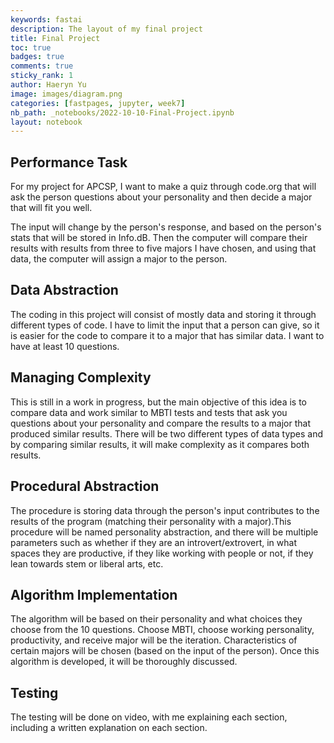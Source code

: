 ```yaml
---
keywords: fastai
description: The layout of my final project
title: Final Project
toc: true 
badges: true
comments: true
sticky_rank: 1
author: Haeryn Yu
image: images/diagram.png
categories: [fastpages, jupyter, week7]
nb_path: _notebooks/2022-10-10-Final-Project.ipynb
layout: notebook
---
```


<!--
#################################################
### THIS FILE WAS AUTOGENERATED! DO NOT EDIT! ###
#################################################
# file to edit: _notebooks/2022-10-10-Final-Project.ipynb
-->

<div class="container" id="notebook-container">
        
<div class="cell border-box-sizing text_cell rendered"><div class="inner_cell">
<div class="text_cell_render border-box-sizing rendered_html">
<h2 id="Performance-Task">Performance Task<a class="anchor-link" href="#Performance-Task"> </a></h2><p>For my project for APCSP, I want to make a quiz through code.org that will ask the person questions about your personality and then decide a major that will fit you well.</p>
<p>The input will change by the person's response, and based on the person's stats that will be stored in Info.dB. Then the computer will compare their results with results from three to five majors I have chosen, and using that data, the computer will assign a major to the person.</p>
<h2 id="Data-Abstraction">Data Abstraction<a class="anchor-link" href="#Data-Abstraction"> </a></h2><p>The coding in this project will consist of mostly data and storing it through different types of code. I have to limit the input that a person can give, so it is easier for the code to compare it to a major that has similar data. I want to have at least 10 questions.</p>
<h2 id="Managing-Complexity">Managing Complexity<a class="anchor-link" href="#Managing-Complexity"> </a></h2><p>This is still in a work in progress, but the main objective of this idea is to compare data and work similar to MBTI tests and tests that ask you questions about your personality and compare the results to a major that produced similar results. There will be two different types of data types and by comparing similar results, it will make complexity as it compares both results.</p>
<h2 id="Procedural-Abstraction">Procedural Abstraction<a class="anchor-link" href="#Procedural-Abstraction"> </a></h2><p>The procedure is storing data through the person's input contributes to the results of the program (matching their personality with a major).This procedure will be named personality abstraction, and there will be multiple parameters such as whether if they are an introvert/extrovert, in what spaces they are productive, if they like working with people or not, if they lean towards stem or liberal arts, etc.</p>
<h2 id="Algorithm-Implementation">Algorithm Implementation<a class="anchor-link" href="#Algorithm-Implementation"> </a></h2><p>The algorithm will be based on their personality and what choices they choose from the 10 questions. Choose MBTI, choose working personality, productivity, and receive major will be the iteration. Characteristics of certain majors will be chosen (based on the input of the person). Once this algorithm is developed, it will be thoroughly discussed.</p>
<h2 id="Testing">Testing<a class="anchor-link" href="#Testing"> </a></h2><p>The testing will be done on video, with me explaining each section, including a written explanation on each section.</p>

</div>
</div>
</div>
</div>
 

